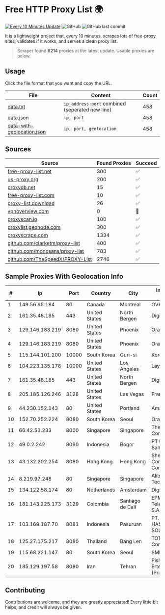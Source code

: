 
# Free HTTP Proxy List 🌍

[![Every 10 Minutes Update](https://github.com/mertguvencli/http-proxy-list/actions/workflows/main.yml/badge.svg?branch=main)](https://github.com/mertguvencli/http-proxy-list/actions/workflows/main.yml)
![GitHub](https://img.shields.io/github/license/mertguvencli/http-proxy-list)
![GitHub last commit](https://img.shields.io/github/last-commit/mertguvencli/http-proxy-list)

It is a lightweight project that, every 10 minutes, scrapes lots of free-proxy sites, validates if it works, and serves a clean proxy list.


> Scraper found **6214** proxies at the latest update. Usable proxies are below.

## Usage

Click the file format that you want and copy the URL.


|File|Content|Count|
|----|-------|-----|
|[data.txt](https://raw.githubusercontent.com/mertguvencli/http-proxy-list/main/proxy-list/data.txt)|`ip_address:port` combined (seperated new line)|458|
|[data.json](https://raw.githubusercontent.com/mertguvencli/http-proxy-list/main/proxy-list/data.json)|`ip, port`|458|
|[data-with-geolocation.json](https://raw.githubusercontent.com/mertguvencli/http-proxy-list/main/proxy-list/data-with-geolocation.json)|`ip, port, geolocation`|458|

## Sources

|Source|Found Proxies|Succeed|
|------|-------------|-------|
|[free-proxy-list.net](https://free-proxy-list.net)|300|✅|
|[us-proxy.org](https://www.us-proxy.org)|200|✅|
|[proxydb.net](http://proxydb.net)|15|✅|
|[free-proxy-list.com](https://free-proxy-list.com/?page=&port=&type%5B%5D=http&type%5B%5D=https&up_time=0&search=Search)|10|✅|
|[proxy-list.download](https://www.proxy-list.download/HTTP)|26|✅|
|[vpnoverview.com](https://vpnoverview.com/privacy/anonymous-browsing/free-proxy-servers)|0|🚫|
|[proxyscan.io](https://www.proxyscan.io)|100|✅|
|[proxylist.geonode.com](https://proxylist.geonode.com/api/proxy-list?limit=300&page=1&sort_by=lastChecked&sort_type=desc&protocols=http,https)|300|✅|
|[proxyscrape.com](https://api.proxyscrape.com/v2/?request=displayproxies&protocol=http&timeout=10000&country=all&ssl=all&anonymity=all)|1334|✅|
|[github.com/clarketm/proxy-list](https://raw.githubusercontent.com/clarketm/proxy-list/master/proxy-list-raw.txt)|400|✅|
|[github.com/monosans/proxy-list](https://raw.githubusercontent.com/monosans/proxy-list/main/proxies/http.txt)|783|✅|
|[github.com/TheSpeedX/PROXY-List](https://raw.githubusercontent.com/TheSpeedX/PROXY-List/master/http.txt)|2746|✅|


## Sample Proxies With Geolocation Info

|#|Ip|Port|Country|City|Internet Service Provider|
|-|--|----|-------|----|-------------------------|
|1|149.56.95.184|80|Canada|Montreal|OVH Hosting|
|2|161.35.48.185|443|United States|North Bergen|DigitalOcean, LLC|
|3|129.146.183.219|8080|United States|Phoenix|Oracle Corporation|
|4|129.146.183.219|8080|United States|Phoenix|Oracle Corporation|
|5|115.144.101.200|10000|South Korea|Guri-si|Korea Telecom|
|6|104.223.135.178|10000|United States|Los Angeles|LayerHost|
|7|161.35.48.185|443|United States|North Bergen|DigitalOcean, LLC|
|8|205.185.126.246|3128|United States|Las Vegas|FranTech Solutions|
|9|44.230.152.143|80|United States|Portland|Amazon.com, Inc.|
|10|152.70.252.224|8080|South Korea|Seoul|Oracle Corporation|
|11|66.42.53.233|8000|Singapore|Singapore|The Constant Company|
|12|49.0.2.242|8090|Indonesia|Bogor|PT Usaha Adi Sanggoro|
|13|43.132.202.254|8080|Hong Kong|Hong Kong|Shenzhen Tencent Computer Systems Company Limited|
|14|8.219.97.248|80|Singapore|Singapore|Alibaba (US) Technology Co., Ltd.|
|15|134.122.58.174|80|Netherlands|Amsterdam|DigitalOcean, LLC|
|16|181.143.225.173|3129|Colombia|Santiago de Cali|EPM Telecomunicaciones S.A. E.S.P.|
|17|103.169.187.70|8081|Indonesia|Pasuruan|PT. PRATAMA HASTA UTAMA SOLUSINDO|
|18|125.27.175.217|8080|Thailand|Bang Len|TOT Public Company Limited|
|19|115.68.221.147|80|South Korea|Seoul|SMILESERV|
|20|185.129.197.58|8080|Iran|Tehran|Pishgaman Toseeh Ertebatat Company (Private Joint Stock)|



## Contributing

Contributions are welcome, and they are greatly appreciated! Every
little bit helps, and credit will always be given.

